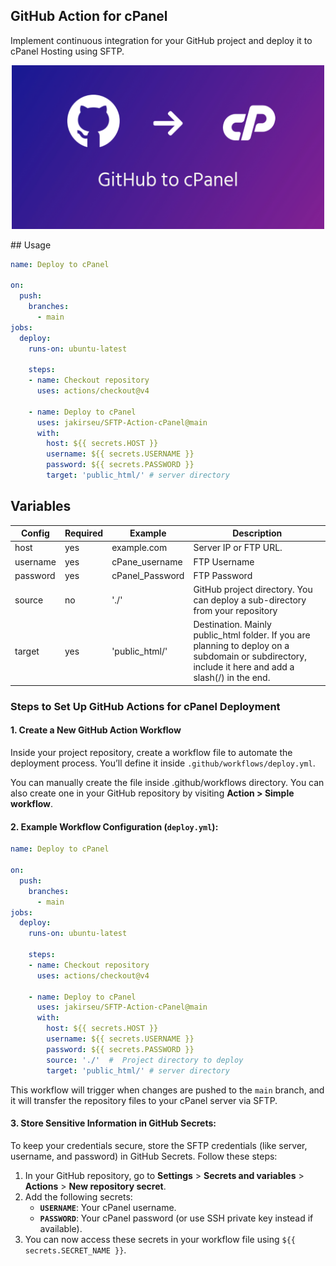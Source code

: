 ## GitHub Action for cPanel

Implement continuous integration for your GitHub project and deploy it to cPanel Hosting using SFTP.
<p align="center">
<img  alt="GitHub-Action-cPanel"  src="images/github-to-cpanel.png" width="500">
</p>
## Usage

```yml
name: Deploy to cPanel  

on:
  push:
    branches:
      - main
jobs:
  deploy:
    runs-on: ubuntu-latest

    steps:
    - name: Checkout repository
      uses: actions/checkout@v4

    - name: Deploy to cPanel
      uses: jakirseu/SFTP-Action-cPanel@main
      with:
        host: ${{ secrets.HOST }}
        username: ${{ secrets.USERNAME }}
        password: ${{ secrets.PASSWORD }}
        target: 'public_html/' # server directory

```
 

## Variables 
| Config   | Required | Example         | Description                                                                                                                                          |
|----------|----------|-----------------|------------------------------------------------------------------------------------------------------------------------------------------------------|
| host     | yes      | example.com     | Server IP or FTP URL.                                                                                                                                |
| username | yes      | cPane_username  | FTP Username                                                                                                                                         |
| password | yes      | cPanel_Password | FTP Password                                                                                                                                         |
| source   | no       | './'            | GitHub project directory. You can deploy a sub-directory from your repository                                                                        |
| target   | yes      | 'public_html/'  | Destination. Mainly public_html folder. If you are planning to deploy on a subdomain or subdirectory, include it here and add a slash(/) in the end. |



### Steps to Set Up GitHub Actions for cPanel Deployment

#### 1. **Create a New GitHub Action Workflow**

Inside your project repository, create a workflow file to automate the deployment process. You’ll define it inside `.github/workflows/deploy.yml`.

You can manually create the file inside .github/workflows directory. You can also create one in your GitHub repository by visiting **Action > Simple workflow**. 

#### 2. **Example Workflow Configuration (`deploy.yml`)**:

```yml
name: Deploy to cPanel  

on:
  push:
    branches:
      - main
jobs:
  deploy:
    runs-on: ubuntu-latest

    steps:
    - name: Checkout repository
      uses: actions/checkout@v4

    - name: Deploy to cPanel
      uses: jakirseu/SFTP-Action-cPanel@main
      with:
        host: ${{ secrets.HOST }}
        username: ${{ secrets.USERNAME }}
        password: ${{ secrets.PASSWORD }}
        source: './'  #  Project directory to deploy
        target: 'public_html/' # server directory

```

This workflow will trigger when changes are pushed to the `main` branch, and it will transfer the repository files to your cPanel server via SFTP.

#### 3. **Store Sensitive Information in GitHub Secrets**:

To keep your credentials secure, store the SFTP credentials (like server, username, and password) in GitHub Secrets. Follow these steps:

1.  In your GitHub repository, go to **Settings** > **Secrets and variables** > **Actions** > **New repository secret**.
2.  Add the following secrets:
    -   **`USERNAME`**: Your cPanel username.
    -   **`PASSWORD`**: Your cPanel password (or use SSH private key instead if available).
3.  You can now access these secrets in your workflow file using `${{ secrets.SECRET_NAME }}`.
